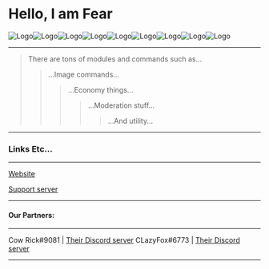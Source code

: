 # Hello, I am Fear

![Logo](https://cdn.discordapp.com/attachments/606583050591141927/622094020771971072/fear-logo-90x90.png)![Logo](https://cdn.discordapp.com/attachments/606583050591141927/622094020771971072/fear-logo-90x90.png)![Logo](https://cdn.discordapp.com/attachments/606583050591141927/622094020771971072/fear-logo-90x90.png)![Logo](https://cdn.discordapp.com/attachments/606583050591141927/622094020771971072/fear-logo-90x90.png)![Logo](https://cdn.discordapp.com/attachments/606583050591141927/622094020771971072/fear-logo-90x90.png)![Logo](https://cdn.discordapp.com/attachments/606583050591141927/622094020771971072/fear-logo-90x90.png)![Logo](https://cdn.discordapp.com/attachments/606583050591141927/622094020771971072/fear-logo-90x90.png)![Logo](https://cdn.discordapp.com/attachments/606583050591141927/622094020771971072/fear-logo-90x90.png)![Logo](https://cdn.discordapp.com/attachments/606583050591141927/622094020771971072/fear-logo-90x90.png)

---

> There are tons of modules and commands such as...
>> ...Image commands...
>>> ...Economy things...
>>>> ...Moderation stuff...
>>>>> ...And utility...

---

### Links Etc...

---

[Website](https://fearboat.business.site)

[Support server](https://discord.gg/JfWcEFS)

---

#### Our Partners:

---

Cow Rick#9081 | [Their Discord server](https://discord.gg/9kCnu3w)
CLazyFox#6773 | [Their Discord server](https://discord.gg/4bcxSy6)

---
